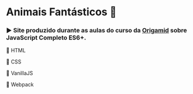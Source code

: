 # Animais Fantásticos :wolf:
 

### :arrow_forward: Site produzido durante as aulas do curso da [Origamid](https://www.origamid.com/) sobre JavaScript Completo ES6+. 


:small_red_triangle: HTML

:small_red_triangle: CSS

:small_red_triangle: VanillaJS

:small_red_triangle: Webpack


